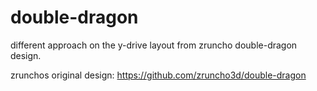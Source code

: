 # double-dragon

different approach on the y-drive layout from zruncho double-dragon design.

zrunchos original design: https://github.com/zruncho3d/double-dragon
